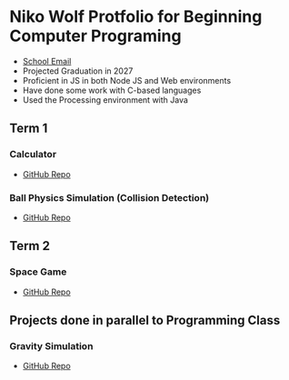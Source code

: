 # Niko Wolf Protfolio for Beginning Computer Programing
- [School Email](mailto:9638206@graniteschools.org)
- Projected Graduation in 2027
- Proficient in JS in both Node JS and Web environments
- Have done some work with C-based languages
- Used the Processing environment with Java

## Term 1
### Calculator
- [GitHub Repo](https://github.com/SaltyNickel702/school/tree/main/CompProg1/src/term1/Calculator)
### Ball Physics Simulation (Collision Detection)
- [GitHub Repo](https://github.com/SaltyNickel702/school/tree/main/CompProg1/src/term1/CollisionDetection)

## Term 2
### Space Game
- [GitHub Repo](https://github.com/SaltyNickel702/school/tree/main/CompProg1/src/term2/SpaceGame)

## Projects done in parallel to Programming Class
### Gravity Simulation
- [GitHub Repo](https://github.com/SaltyNickel702/SideProjects/tree/main/GravitySim)
